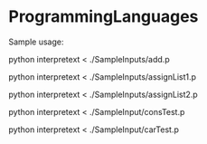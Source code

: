 ProgrammingLanguages
====================

Sample usage: 

python interpretext < ./SampleInputs/add.p

python interpretext < ./SampleInputs/assignList1.p

python interpretext < ./SampleInputs/assignList2.p

python interpretext < ./SampleInput/consTest.p

python interpretext < ./SampleInput/carTest.p
